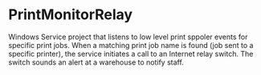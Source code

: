 # PrintMonitorRelay
Windows Service project that listens to low level print sppoler events for specific print jobs. When a matching print job name is found (job sent to a specific printer), 
the service initiates a call to an Internet relay switch. The switch sounds an alert at a warehouse to notify staff. 

